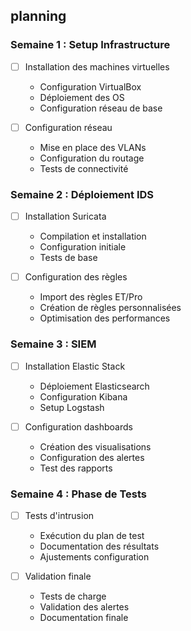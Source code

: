 ## planning
### Semaine 1 : Setup Infrastructure
- [ ] Installation des machines virtuelles
  - Configuration VirtualBox
  - Déploiement des OS
  - Configuration réseau de base

- [ ] Configuration réseau
  - Mise en place des VLANs
  - Configuration du routage
  - Tests de connectivité

### Semaine 2 : Déploiement IDS
- [ ] Installation Suricata
  - Compilation et installation
  - Configuration initiale
  - Tests de base

- [ ] Configuration des règles
  - Import des règles ET/Pro
  - Création de règles personnalisées
  - Optimisation des performances

### Semaine 3 : SIEM
- [ ] Installation Elastic Stack
  - Déploiement Elasticsearch
  - Configuration Kibana
  - Setup Logstash

- [ ] Configuration dashboards
  - Création des visualisations
  - Configuration des alertes
  - Test des rapports

### Semaine 4 : Phase de Tests
- [ ] Tests d'intrusion
  - Exécution du plan de test
  - Documentation des résultats
  - Ajustements configuration

- [ ] Validation finale
  - Tests de charge
  - Validation des alertes
  - Documentation finale